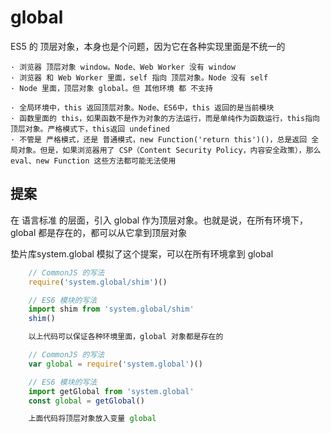 # global

ES5 的 顶层对象，本身也是个问题，因为它在各种实现里面是不统一的

    · 浏览器 顶层对象 window。Node、Web Worker 没有 window
    · 浏览器 和 Web Worker 里面，self 指向 顶层对象。Node 没有 self
    · Node 里面，顶层对象 global。但 其他环境 都 不支持

    · 全局环境中，this 返回顶层对象。Node、ES6中，this 返回的是当前模块
    · 函数里面的 this，如果函数不是作为对象的方法运行，而是单纯作为函数运行，this指向顶层对象。严格模式下，this返回 undefined
    · 不管是 严格模式，还是 普通模式，new Function('return this')()，总是返回 全局对象。但是，如果浏览器用了 CSP（Content Security Policy，内容安全政策），那么 eval、new Function 这些方法都可能无法使用

## 提案

在 语言标准 的层面，引入 global 作为顶层对象。也就是说，在所有环境下，global 都是存在的，都可以从它拿到顶层对象

垫片库system.global 模拟了这个提案，可以在所有环境拿到 global
```.js
    // CommonJS 的写法
    require('system.global/shim')()

    // ES6 模块的写法
    import shim from 'system.global/shim'
    shim()

    以上代码可以保证各种环境里面，global 对象都是存在的

    // CommonJS 的写法
    var global = require('system.global')()

    // ES6 模块的写法
    import getGlobal from 'system.global'
    const global = getGlobal()

    上面代码将顶层对象放入变量 global
```